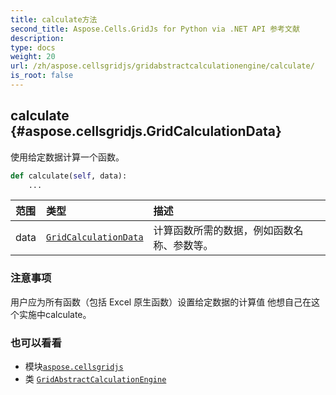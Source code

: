 ```yaml
---
title: calculate方法
second_title: Aspose.Cells.GridJs for Python via .NET API 参考文献
description:
type: docs
weight: 20
url: /zh/aspose.cellsgridjs/gridabstractcalculationengine/calculate/
is_root: false
---
```

##  calculate {#aspose.cellsgridjs.GridCalculationData}

使用给定数据计算一个函数。



```python
def calculate(self, data):
    ...
```


|范围|类型|描述|
| :- | :- | :- |
| data | [`GridCalculationData`](/cells/python-net/zh/aspose.cellsgridjs/gridcalculationdata) |计算函数所需的数据，例如函数名称、参数等。|
### 注意事项

用户应为所有函数（包括 Excel 原生函数）设置给定数据的计算值
他想自己在这个实施中calculate。


### 也可以看看
* 模块[`aspose.cellsgridjs`](../../)
* 类 [`GridAbstractCalculationEngine`](/cells/python-net/zh/aspose.cellsgridjs/gridabstractcalculationengine)

